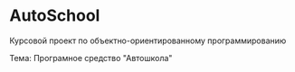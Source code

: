 # AutoSchool
Курсовой проект по объектно-ориентированному программированию 

Тема: Програмное средство "Автошкола"
